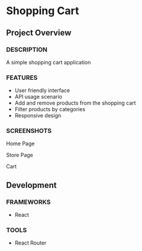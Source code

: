 # Shopping Cart

## Project Overview

### DESCRIPTION

A simple shopping cart application

### FEATURES

- User friendly interface
- API usage scenario
- Add and remove products from the shopping cart
- Filter products by categories
- Responsive design

### SCREENSHOTS

Home Page

Store Page

Cart

## Development

### FRAMEWORKS

- React

### TOOLS

- React Router
